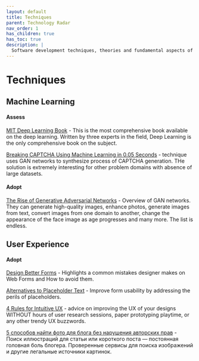 ```yaml
---
layout: default
title: Techniques
parent: Technology Radar
nav_order: 1
has_children: true
has_toc: true
description: |
  Software development techniques, theories and fundamental aspects of computer science.
---
```


# Techniques

## Machine Learning

#### Assess

[MIT Deep Learning Book](https://github.com/janishar/mit-deep-learning-book-pdf) - This is the most comprehensive book available on the deep learning. Written by three experts in the field, Deep Learning is the only comprehensive book on the subject.

[Breaking CAPTCHA Using Machine Learning in 0.05 Seconds](https://medium.com/towards-artificial-intelligence/breaking-captcha-using-machine-learning-in-0-05-seconds-9feefb997694) - technique uses GAN networks to synthesize process of CAPTCHA generation. THe solution is extremely interesting for other problem domains with absence of large datasets. 

#### Adopt

[The Rise of Generative Adversarial Networks](https://blog.usejournal.com/the-rise-of-generative-adversarial-networks-be52d424e517) - Overview of GAN networks. They can generate high-quality images, enhance photos, generate images from text, convert images from one domain to another, change the appearance of the face image as age progresses and many more. The list is endless.


## User Experience

#### Adopt

[Design Better Forms](https://uxdesign.cc/design-better-forms-96fadca0f49c) - Highlights a common mistakes designer makes on Web Forms and How to avoid them.

[Alternatives to Placeholder Text](https://uxdesign.cc/alternatives-to-placeholder-text-13f430abc56f) - Improve form usability by addressing the perils of placeholders. 

[4 Rules for Intuitive UX](https://learnui.design/blog/4-rules-intuitive-ux.html) - advice on improving the UX of your designs WITHOUT hours of user research sessions, paper prototyping playtime, or any other trendy UX buzzwords.

[5 способов найти фото для блога без нарушения авторских прав](https://zen.yandex.ru/media/id/5a940b5f3c50f7398387469d/5-sposobov-naiti-foto-dlia-bloga-bez-narusheniia-avtorskih-prav-5ae08a345f4967204194b6e3) - Поиск иллюстраций для статьи или короткого поста — постоянная головная боль блогера. Проверенные сервисы для поиска изображений и другие легальные источники картинок.

